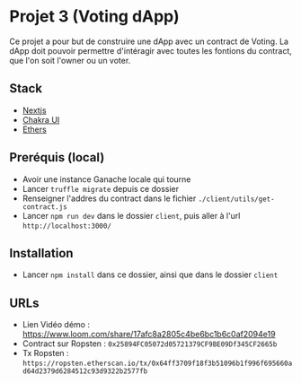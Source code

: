 # Projet 3 (Voting dApp)

Ce projet a pour but de construire une dApp avec un contract de Voting. La dApp doit pouvoir permettre d'intéragir avec toutes les fontions du contract, que l'on soit l'owner ou un voter.

## Stack
- [Nextjs](https://nextjs.org/)
- [Chakra UI](https://chakra-ui.com/)
- [Ethers](https://docs.ethers.io/v5/)

## Preréquis (local)
- Avoir une instance Ganache locale qui tourne
- Lancer `truffle migrate` depuis ce dossier
- Renseigner l'addres du contract dans le fichier `./client/utils/get-contract.js`
- Lancer `npm run dev` dans le dossier `client`, puis aller à l'url `http://localhost:3000/`

## Installation
- Lancer `npm install` dans ce dossier, ainsi que dans le dossier `client`

## URLs
- Lien Vidéo démo : https://www.loom.com/share/17afc8a2805c4be6bc1b6c0af2094e19
- Contract sur Ropsten : `0x25894FC05072d05721379CF9BE09Df345CF2665b`
- Tx Ropsten : `https://ropsten.etherscan.io/tx/0x64ff3709f18f3b51096b1f996f695660ad64d2379d6284512c93d9322b2577fb`


